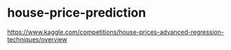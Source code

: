 # house-price-prediction

https://www.kaggle.com/competitions/house-prices-advanced-regression-techniques/overview
